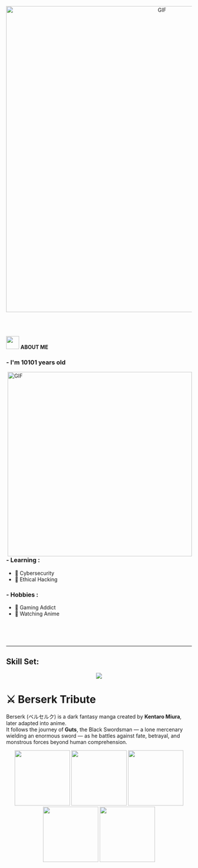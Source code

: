 

<div align="center">
<img hight="200" width="830" alt="GIF" align="center" src="hellothere.gif">
</div>


</br>
</br>
</br>


<img src = "https://github.com/7oSkaaa/7oSkaaa/blob/main/Images/about_me.gif?raw=true" width = 35>&nbsp;**ABOUT ME**

### - I'm 10101 years old 

<img hight="400" width="500" alt="GIF" align="right" src="2.gif">

### - Learning :
- 🔗 Cybersecurity
- 🔗 Ethical Hacking

### - Hobbies : 
- 🔗 Gaming Addict
- 🔗 Watching Anime


</br>
</br>
</br>


---
## Skill Set:
<a href="https://github.com/vertesrael0x2102">
<div align="center">  
       <img src="https://skillicons.dev/icons?i=html,css,linux,java,python&perline=4" /> 
</div>
</a>
 </td><td valign="top" width="25%">

# ⚔️ Berserk Tribute  
Berserk (ベルセルク) is a dark fantasy manga created by **Kentaro Miura**, later adapted into anime.  
It follows the journey of **Guts**, the Black Swordsman — a lone mercenary wielding an enormous sword — as he battles against fate, betrayal, and monstrous forces beyond human comprehension.  

<p align="center">
  <img src="https://raw.githubusercontent.com/vertesrael0x2102/vertesrael0x2102/main/Final-1.png" width="150" />
  <img src="https://raw.githubusercontent.com/vertesrael0x2102/vertesrael0x2102/main/Final-2.png" width="150" />
  <img src="https://raw.githubusercontent.com/vertesrael0x2102/vertesrael0x2102/main/Final-3.png" width="150" />
  <img src="https://raw.githubusercontent.com/vertesrael0x2102/vertesrael0x2102/main/Final-4.png" width="150" />
  <img src="https://raw.githubusercontent.com/vertesrael0x2102/vertesrael0x2102/main/Final-5.png" width="150" />
</p>


